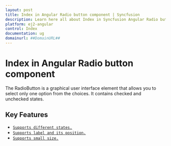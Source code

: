 ```yaml
---
layout: post
title: Index in Angular Radio button component | Syncfusion
description: Learn here all about Index in Syncfusion Angular Radio button component of Syncfusion Essential JS 2 and more.
platform: ej2-angular
control: Index 
documentation: ug
domainurl: ##DomainURL##
---
```


# Index in Angular Radio button component

The RadioButton is a graphical user interface element that allows you to select only one option from the choices. It contains checked and unchecked states.

## Key Features

* [`Supports different states.`](./getting-started#change-the-radiobutton-state)
* [`Supports label and its position.`](./label-and-size#label)
* [`Supports small size.`](./label-and-size#size)
